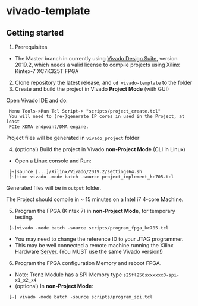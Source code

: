 # vivado-template

## Getting started

1.  Prerequisites
 * The Master branch in currently using [Vivado Design Suite](https://www.xilinx.com/support/download.html),
 version 2019.2, which needs a valid license to compile projects using Xilinx Kintex-7 XC7K325T FPGA

2.  Clone repository  the latest release, and `cd vivado-template` to the folder
3. Create and build the project in Vivado **Project Mode** (with GUI)

Open Vivado IDE and do:
```
 Menu Tools->Run Tcl Script-> "scripts/project_create.tcl"
 You will need to (re-)generate IP cores in used in the Project, at least 
 PCIe XDMA endpoint/DMA engine.

```
Project files will be generated in `vivado_project` folder

4. (optional) Build the project in Vivado **non-Project Mode** (CLI in Linux)

* Open a Linux console and Run:
```
 [~]source [...]/Xilinx/Vivado/2019.2/settings64.sh
 [~]time vivado -mode batch -source project_implement_kc705.tcl

```

 Generated files will be in `output` folder.

 The Project should compile in ~ 15 minutes on a Intel i7 4-core Machine.

5. Program the FPGA (Kintex 7) in **non-Project Mode**, for temporary testing.
```
 [~]vivado -mode batch -source scripts/program_fpga_kc705.tcl
```
* You may need to change the reference ID to your JTAG programmer. 
* This may be well connected a remote machine running the Xilinx Hardware [Server](https://www.xilinx.com/member/forms/download/xef-vivado.html?filename=Xilinx_HW_Server_Lin_2019.2_1106_2127.tar.gz). 
(You MUST use the same Vivado version!)

6. Program the FPGA configuration Memory and reboot FPGA.
* Note: Trenz Module has a SPI Memory type `s25fl256sxxxxxx0-spi-x1_x2_x4`
* (optional) In **non-Project Mode**:

```
 [~] vivado -mode batch -source scripts/program_spi.tcl
```
    

